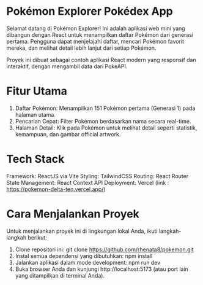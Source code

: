 # Pokémon Explorer Pokédex App
Selamat datang di Pokémon Explorer! Ini adalah aplikasi web mini yang dibangun dengan React untuk menampilkan daftar Pokémon dari generasi pertama. Pengguna dapat menjelajahi daftar, mencari Pokémon favorit mereka, dan melihat detail lebih lanjut dari setiap Pokémon.

Proyek ini dibuat sebagai contoh aplikasi React modern yang responsif dan interaktif, dengan mengambil data dari PokeAPI.

# Fitur Utama
1. Daftar Pokémon: Menampilkan 151 Pokémon pertama (Generasi 1) pada halaman utama.
2. Pencarian Cepat: Filter Pokémon berdasarkan nama secara real-time.
3. Halaman Detail: Klik pada Pokémon untuk melihat detail seperti statistik, kemampuan, dan gambar official artwork.

# Tech Stack
Framework: ReactJS via Vite
Styling: TailwindCSS
Routing: React Router
State Management: React Context API
Deployment: Vercel (link : https://pokemon-delta-ten.vercel.app/)

# Cara Menjalankan Proyek
Untuk menjalankan proyek ini di lingkungan lokal Anda, ikuti langkah-langkah berikut:
1. Clone repositori ini:
git clone https://github.com/rhenata8/pokemon.git
2. Instal semua dependensi yang dibutuhkan:
npm install
3. Jalankan aplikasi dalam mode development:
npm run dev
4. Buka browser Anda dan kunjungi http://localhost:5173 (atau port lain yang ditampilkan di terminal Anda).

